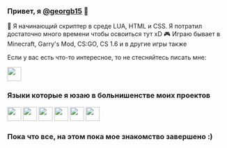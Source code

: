 ### Привет, я [@georgb15](https://requestdata.ru) 👋

🔮 Я начинающий скриптер в среде LUA, HTML и CSS. Я потратил достаточно много времени чтобы освоиться тут xD
🎮 Играю бывает в Minecraft, Garry's Mod, CS:GO, CS 1.6 и в другие игры также

Если у вас есть что-то интересное, то не стесняйтесь писать мне:

<code><a href="https://t.me/requestdata"><img height="32" width="32" src="https://upload.wikimedia.org/wikipedia/commons/thumb/8/82/Telegram_logo.svg/2048px-Telegram_logo.svg.png"></a></code> 

### Языки которые я юзаю в больнишенстве моих проектов
<code><img height="32" width="32" src="https://cdn-icons-png.flaticon.com/512/174/174854.png"></code> 
<code><img height="32" width="32" src="https://download.logo.wine/logo/Lua_(programming_language)/Lua_(programming_language)-Logo.wine.png"></code>
<code><img height="32" width="32" src="https://cdn-icons-png.flaticon.com/512/5968/5968322.png"></code> 
<code><img height="32" width="32" src="https://upload.wikimedia.org/wikipedia/commons/thumb/6/62/CSS3_logo.svg/800px-CSS3_logo.svg.png"></code>
<code><img width="32" height="32" src="https://www.pngrepo.com/png/159311/512/pawn.png"></code> 
<code><img width="32" height="32" src="https://upload.wikimedia.org/wikipedia/commons/thumb/9/99/Unofficial_JavaScript_logo_2.svg/480px-Unofficial_JavaScript_logo_2.svg.png"></code>


### Пока что все, на этом пока мое знакомство завершено :)

